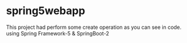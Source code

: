 # spring5webapp
This project had perform some create operation as you can see in code.
using Spring Framework-5 & SpringBoot-2
